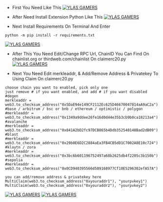 - First You Need Like This
[![YLAS GAMERS](https://img001.prntscr.com/file/img001/YfwfxQOMQOGRM4q6W02NEw.png)](https://github.com/ylasgamers/mint.club)

- After Need Install Extension Python Like This
[![YLAS GAMERS](https://img001.prntscr.com/file/img001/tjRxiDmZSpCQB4qoBPZO8A.png)](https://github.com/ylasgamers/mint.club)

- Next Install Requirements On Terminal And Enter
```
python -m pip install -r requirements.txt
```
[![YLAS GAMERS](https://img001.prntscr.com/file/img001/gIaz5LBHSkS7esvxY4Lpqw.png)](https://github.com/ylasgamers/mint.club)

- After This You Need Edit/Change RPC Url, ChainID You Can Find On chainlist.org or thirdweb.com/chainlist On claimerc20.py
[![YLAS GAMERS](https://img001.prntscr.com/file/img001/OEYOWMdsSdW3ntZRG3SbPw.png)](https://github.com/ylasgamers/mint.club/blob/72a4e89462df76337eb88cb37550aa1566d4c055/claimerc20.py#L8)

- Next You Need Edit merkleaddr, & Add/Remove Address & Privatekey To Using Claim On claimerc20.py
```
choose chain you want to enabled, pick only one
just remove # if you want enabled, and add # if you want disabled
#degen
merkleaddr = web3.to_checksum_address("0x5DaE94e149CF2112Ec625D46670047814aA9aC2a")
#base / arbitrum / bsc or bnb / ethereum / optimistic / polygon
#merkleaddr = web3.to_checksum_address("0x1349a9ddee26fe16d0d44e35b3cb9b0ca18213a4")
#avalanche
#merkleaddr = web3.to_checksum_address("0x841A2bD2fc97DCB865b4Ddb352540148Bad2dB09")
#blast
#merkleaddr = web3.to_checksum_address("0x29b0E6D2C2884aEa3FB4CB5dD1C7002A8E10c724")
#klaytn / zora
#merkleaddr = web3.to_checksum_address("0x3bc6b601196752497a68b2625db4f2205c3b150b")
#sepolia
#merkleaddr = web3.to_checksum_address("0x0CD940395566d509168977Cf10E5296302efA57A")

you can add/remove address & privatekey here
MultiClaim(web3.to_checksum_address("0xyouraddr1"), "yourpvkey1")    
MultiClaim(web3.to_checksum_address("0xyouraddr2"), "yourpvkey2")
```

[![YLAS GAMERS](https://img001.prntscr.com/file/img001/vHjNpOeVSKGhQ1JQtG6HhA.png)](https://github.com/ylasgamers/mint.club/blob/72a4e89462df76337eb88cb37550aa1566d4c055/claimerc20.py#L19)
[![YLAS GAMERS](https://img001.prntscr.com/file/img001/PAk0vdqLRDySoq_8uK4jfg.png)](https://github.com/ylasgamers/mint.club/blob/72a4e89462df76337eb88cb37550aa1566d4c055/claimerc20.py#L59)

